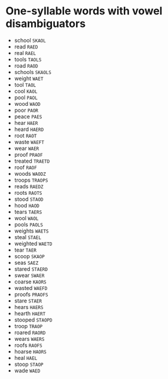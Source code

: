 # One-syllable words with vowel disambiguators

* school `SKAOL`
* read `RAED`
* real `RAEL`
* tools `TAOLS`
* road `RAOD`
* schools `SKAOLS`
* weight `WAET`
* tool `TAOL`
* cool `KAOL`
* pool `PAOL`
* wood `WAOD`
* poor `PAOR`
* peace `PAES`
* hear `HAER`
* heard `HAERD`
* root `RAOT`
* waste `WAEFT`
* wear `WAER`
* proof `PRAOF`
* treated `TRAETD`
* roof `RAOF`
* woods `WAODZ`
* troops `TRAOPS`
* reads `RAEDZ`
* roots `RAOTS`
* stood `STAOD`
* hood `HAOD`
* tears `TAERS`
* wool `WAOL`
* pools `PAOLS`
* weights `WAETS`
* steal `STAEL`
* weighted `WAETD`
* tear `TAER`
* scoop `SKAOP`
* seas `SAEZ`
* stared `STAERD`
* swear `SWAER`
* coarse `KAORS`
* wasted `WAEFD`
* proofs `PRAOFS`
* stare `STAER`
* hears `HAERS`
* hearth `HAERT`
* stooped `STAOPD`
* troop `TRAOP`
* roared `RAORD`
* wears `WAERS`
* roofs `RAOFS`
* hoarse `HAORS`
* heal `HAEL`
* stoop `STAOP`
* wade `WAED`

